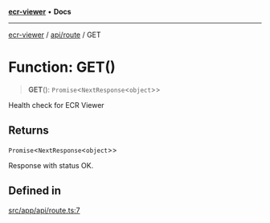 [**ecr-viewer**](../../../README.md) • **Docs**

***

[ecr-viewer](../../../README.md) / [api/route](../README.md) / GET

# Function: GET()

> **GET**(): `Promise`\<`NextResponse`\<`object`\>\>

Health check for ECR Viewer

## Returns

`Promise`\<`NextResponse`\<`object`\>\>

Response with status OK.

## Defined in

[src/app/api/route.ts:7](https://github.com/CDCgov/phdi/blob/55d1a87d29da9da2522ba2a73bc122cba666b133/containers/ecr-viewer/src/app/api/route.ts#L7)
